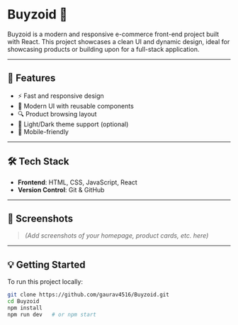 # Buyzoid 🛒

Buyzoid is a modern and responsive e-commerce front-end project built with React. This project showcases a clean UI and dynamic design, ideal for showcasing products or building upon for a full-stack application.

---

## 🚀 Features

- ⚡ Fast and responsive design
- 🎨 Modern UI with reusable components
- 🔍 Product browsing layout
- 🌙 Light/Dark theme support (optional)
- 📱 Mobile-friendly

---

## 🛠️ Tech Stack

- **Frontend**: HTML, CSS, JavaScript, React
- **Version Control**: Git & GitHub

---

## 📸 Screenshots

> *(Add screenshots of your homepage, product cards, etc. here)*

---

## 💡 Getting Started

To run this project locally:

```bash
git clone https://github.com/gaurav4516/Buyzoid.git
cd Buyzoid
npm install
npm run dev   # or npm start
